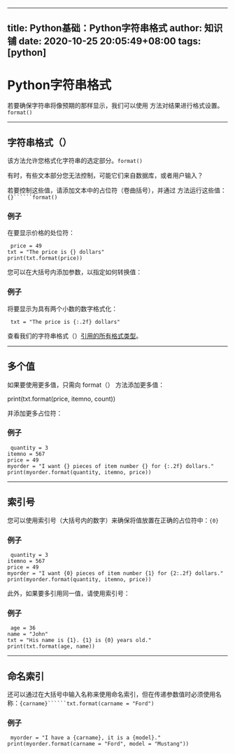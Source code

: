 
---
title: Python基础：Python字符串格式
author: 知识铺
date: 2020-10-25 20:05:49+08:00
tags: [python]
---
# Python字符串格式


<font _mstmutation="1" _msthash="95082" _msttexthash="309512073">若要确保字符串将像预期的那样显示，我们可以使用 方法对结果进行格式设置。</font>```format()```

* * *

## 字符串格式（）

<font _mstmutation="1" _msthash="103532" _msttexthash="94712488">该方法允许您格式化字符串的选定部分。</font>```format()```

有时，有些文本部分您无法控制，可能它们来自数据库，或者用户输入？

<font _mstmutation="1" _msthash="103922" _msttexthash="386324718">若要控制这些值，请添加文本中的占位符（卷曲括号），并通过 方法运行这些值：</font>```{}``````format()```

### 例子

在要显示价格的处位符：
```
 price = 49
txt = "The price is {} dollars"
print(txt.format(price))

```

您可以在大括号内添加参数，以指定如何转换值：

### 例子

将要显示为具有两个小数的数字格式化：
```
 txt = "The price is {:.2f} dollars" 

```

查看我们的字符串格式（）[引用的所有格式类型](ref_string_format.asp)。

* * *

## 多个值

如果要使用更多值，只需向 format（） 方法添加更多值：

 print(txt.format(price, itemno, count))

并添加更多占位符：

### 例子
```
 quantity = 3
itemno = 567
price = 49
myorder = "I want {} pieces of item number {} for {:.2f} dollars."
print(myorder.format(quantity, itemno, price))

```

* * *

## 索引号

<font _mstmutation="1" _msthash="105079" _msttexthash="289117816">您可以使用索引号（大括号内的数字）来确保将值放置在正确的占位符中：</font>```{0}```

### 例子
```
 quantity = 3
itemno = 567
price = 49
myorder = "I want {0} pieces of item number {1} for {2:.2f} dollars."
print(myorder.format(quantity, itemno, price))

```

此外，如果要多引用同一值，请使用索引号：

### 例子
```
 age = 36
name = "John"
txt = "His name is {1}. {1} is {0} years old."
print(txt.format(age, name))

```

* * *

## 命名索引

<font _mstmutation="1" _msthash="104676" _msttexthash="347735908">还可以通过在大括号中输入名称来使用命名索引，但在传递参数值时必须使用名称：</font>```{carname}``````txt.format(carname = "Ford")```

### 例子
```
 myorder = "I have a {carname}, it is a {model}."
print(myorder.format(carname = "Ford", model = "Mustang"))

```


